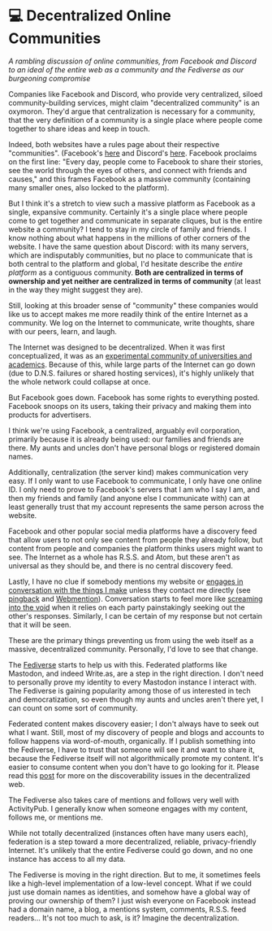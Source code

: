 # 💻 Decentralized Online Communities

*A rambling discussion of online communities, from Facebook and Discord to an ideal of the entire web as a community and the Fediverse as our burgeoning compromise*

Companies like Facebook and Discord, who provide very centralized, siloed community-building services, might claim "decentralized community" is an oxymoron. They'd argue that centralization is necessary for a community, that the very definition of a community is a single place where people come together to share ideas and keep in touch.

Indeed, both websites have a rules page about their respective "communities". (Facebook's [here](https://www.facebook.com/communitystandards/) and Discord's [here](https://discordapp.com/guidelines). Facebook proclaims on the first line: "Every day, people come to Facebook to share their stories, see the world through the eyes of others, and connect with friends and causes," and this frames Facebook as a massive community (containing many smaller ones, also locked to the platform).

But I think it's a stretch to view such a massive platform as Facebook as a single, expansive community. Certainly it's a single place where people come to get together and communicate in separate cliques, but is the entire website a community? I tend to stay in my circle of family and friends. I know nothing about what happens in the millions of other corners of the website. I have the same question about Discord: with its many servers, which are indisputably communities, but no place to communicate that is both central to the platform and global, I'd hesitate describe the *entire platform* as a contiguous community. **Both are centralized in terms of ownership and yet neither are centralized in terms of community** (at least in the way they might suggest they are).

Still, looking at this broader sense of "community" these companies would like us to accept makes me more readily think of the entire Internet as a community. We log on the Internet to communicate, write thoughts, share with our peers, learn, and laugh.

The Internet was designed to be decentralized. When it was first conceptualized, it was as an [experimental community of universities and academics](https://www.internetsociety.org/internet/history-internet/brief-history-internet/). Because of this, while large parts of the Internet can go down (due to D.N.S. failures or shared hosting services), it's highly unlikely that the whole network could collapse at once.

But Facebook goes down. Facebook has some rights to everything posted. Facebook snoops on its users, taking their privacy and making them into products for advertisers.

I think we're using Facebook, a centralized, arguably evil corporation, primarily because it is already being used: our families and friends are there. My aunts and uncles don't have personal blogs or registered domain names.

Additionally, centralization (the server kind) makes communication very easy. If I only want to use Facebook to communicate, I only have one online ID. I only need to prove to Facebook's servers that I am who I say I am, and then my friends and family (and anyone else I communicate with) can at least generally trust that my account represents the same person across the website.

Facebook and other popular social media platforms have a discovery feed that allow users to not only see content from people they already follow, but content from people and companies the platform thinks users might want to see. The Internet as a whole has R.S.S. and Atom, but these aren't as universal as they should be, and there is no central discovery feed.

Lastly, I have no clue if somebody mentions my website or [engages in conversation with the things I make](https://blog.cjeller.site/uncertainty-of-reception) unless they contact me directly (see [pingback](https://indieweb.org/pingback) and [Webmention](https://indieweb.org/Webmention)). Conversation starts to feel more like [screaming into the void](https://www.brendanschlagel.com/2019/09/01/weaving-a-public-web-or-why-dont-i-blog-more/) when it relies on each party painstakingly seeking out the other's responses. Similarly, I can be certain of my response but not certain that it will be seen.

These are the primary things preventing us from using the web itself as a massive, decentralized community. Personally, I'd love to see that change.

The [Fediverse](https://en.wikipedia.org/wiki/Fediverse) starts to help us with this. Federated  platforms like Mastodon, and indeed Write.as, are a step in the right direction. I don't need to personally prove my identity to every Mastodon instance I interact with. The Fediverse is gaining popularity among those of us interested in tech and democratization, so even though my aunts and uncles aren't there yet, I can count on some sort of community.

Federated content makes discovery easier; I don't always have to seek out what I want. Still, most of my discovery of people and blogs and accounts to follow happens via word-of-mouth, organically. If I publish something into the Fediverse, I have to trust that someone will see it and want to share it, because the Fediverse itself will not algorithmically promote my content. It's easier to consume content when you don't have to go looking for it. Please read this [post](https://hjarta.io/i-am-shutting-down-my-peertube-server-its-just-not-worth-it) for more on the discoverability issues in the decentralized web.

The Fediverse also takes care of mentions and follows very well with ActivityPub. I generally know when someone engages with my content, follows me, or mentions me.

While not totally decentralized (instances often have many users each), federation is a step toward a more decentralized, reliable, privacy-friendly Internet. It's unlikely that the entire Fediverse could go down, and no one instance has access to all my data.

The Fediverse is moving in the right direction. But to me, it sometimes feels like a high-level implementation of a low-level concept. What if we could just use domain names as identities, and somehow have a global way of proving our ownership of them? I just wish everyone on Facebook instead had a domain name, a blog, a mentions system, comments, R.S.S. feed readers... It's not too much to ask, is it? Imagine the decentralization.
